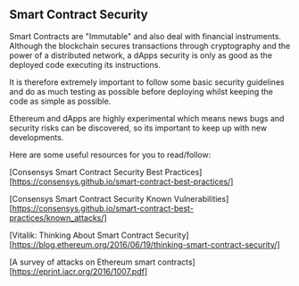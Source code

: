 ## Smart Contract Security


Smart Contracts are "Immutable" and also deal with financial instruments. Although the blockchain secures transactions through cryptography and the power of a distributed network, a dApps security is only as good as the deployed code executing its instructions.

It is therefore extremely important to follow some basic security guidelines and do as much testing as possible before deploying whilst keeping the code as simple as possible.

Ethereum and dApps are highly experimental which means news bugs and security risks can be discovered, so its important to keep up with new developments.

Here are some useful resources for you to read/follow:

[Consensys Smart Contract Security Best Practices][https://consensys.github.io/smart-contract-best-practices/]

[Consensys Smart Contract Security Known Vulnerabilities][https://consensys.github.io/smart-contract-best-practices/known_attacks/]

[Vitalik: Thinking About Smart Contract Security][https://blog.ethereum.org/2016/06/19/thinking-smart-contract-security/]

[A survey of attacks on Ethereum smart contracts][https://eprint.iacr.org/2016/1007.pdf]
